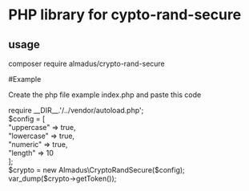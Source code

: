 # PHP library for cypto-rand-secure
## usage

composer require almadus/crypto-rand-secure

#Example

Create the php file example index.php and paste this code

<?php <br>


require __DIR__.'/../vendor/autoload.php'; <br>

$config = [ <br>
	"uppercase" => true, <br>
	"lowercase" => true, <br>
	"numeric" => true, <br>
	"length" => 10 <br>
]; <br>

$crypto = new Almadus\CryptoRandSecure($config); <br>

var_dump($crypto->getToken()); <br>
